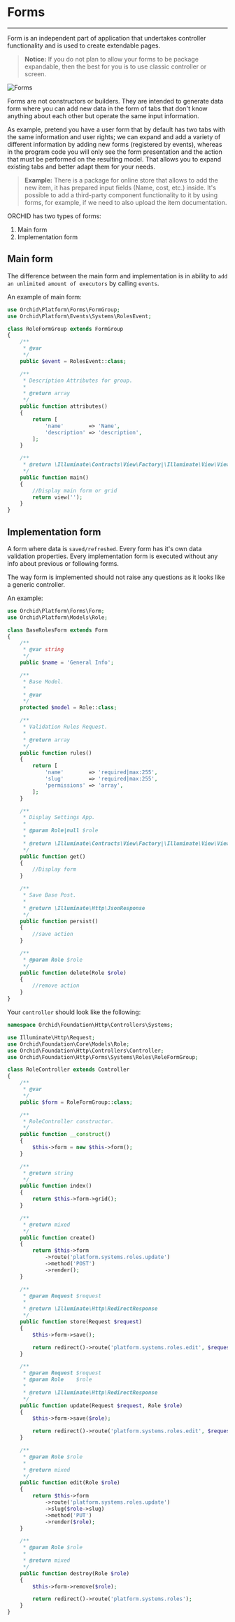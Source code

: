 # Forms
----------

Form is an independent part of application that undertakes controller functionality and is used to create extendable pages.



> **Notice:** If you do not plan to allow your forms to be package expandable, then the best for you is to use classic controller or screen.


![Forms](https://orchid.software/img/scheme/forms.jpg)

Forms are not constructors or builders.
They are intended to generate data form where you can add new data in the form of tabs that don't know anything about each other but operate the same input information. 

As example, pretend you have a user form that by default has two tabs
with the same information and user rights; we can expand and add 
a variety of different information by adding new forms (registered by events), 
whereas in the program code you will only see the form presentation and the action that must be performed on the resulting model.
That allows you to expand existing tabs and better adapt them for your needs.

> **Example:** There is a package for online store that allows to add the new item,
it has prepared input fields (Name, cost, etc.) inside. 
It's possible to add a third-party component functionality to it by using forms, for example, if we need to also upload the item documentation.  

ORCHID has two types of forms:

1. Main form
1. Implementation form


## Main form

The difference between the main form and implementation is in ability to `add an unlimited amount of executors` by calling `events`.

An example of main form:
```php
use Orchid\Platform\Forms\FormGroup;
use Orchid\Platform\Events\Systems\RolesEvent;

class RoleFormGroup extends FormGroup
{
    /**
     * @var
     */
    public $event = RolesEvent::class;

    /**
     * Description Attributes for group.
     *
     * @return array
     */
    public function attributes()
    {
        return [
            'name'        => 'Name',
            'description' => 'description',
        ];
    }

    /**
     * @return \Illuminate\Contracts\View\Factory|\Illuminate\View\View
     */
    public function main()
    {
        //Display main form or grid
        return view('');
    }
}

```

## Implementation form

A form where data is `saved/refreshed`. Every form has it's own data validation properties.
Every implementation form is executed without any info about previous or following forms.

The way form is implemented should not raise any questions as it looks like a generic controller.

An example:
```php
use Orchid\Platform\Forms\Form;
use Orchid\Platform\Models\Role;

class BaseRolesForm extends Form
{
    /**
     * @var string
     */
    public $name = 'General Info';

    /**
     * Base Model.
     *
     * @var
     */
    protected $model = Role::class;

    /**
     * Validation Rules Request.
     *
     * @return array
     */
    public function rules()
    {
        return [
            'name'        => 'required|max:255',
            'slug'        => 'required|max:255',
            'permissions' => 'array',
        ];
    }

    /**
     * Display Settings App.
     *
     * @param Role|null $role
     *
     * @return \Illuminate\Contracts\View\Factory|\Illuminate\View\View
     */
    public function get()
    {
        //Display form
    }

    /**
     * Save Base Post.
     *
     * @return \Illuminate\Http\JsonResponse
     */
    public function persist()
    {
        //save action
    }

    /**
     * @param Role $role
     */
    public function delete(Role $role)
    {
        //remove action
    }
}

```

Your `controller` should look like the following:

```php
namespace Orchid\Foundation\Http\Controllers\Systems;

use Illuminate\Http\Request;
use Orchid\Foundation\Core\Models\Role;
use Orchid\Foundation\Http\Controllers\Controller;
use Orchid\Foundation\Http\Forms\Systems\Roles\RoleFormGroup;

class RoleController extends Controller
{
    /**
     * @var
     */
    public $form = RoleFormGroup::class;

    /**
     * RoleController constructor.
     */
    public function __construct()
    {
        $this->form = new $this->form();
    }

    /**
     * @return string
     */
    public function index()
    {
        return $this->form->grid();
    }

    /**
     * @return mixed
     */
    public function create()
    {
        return $this->form
            ->route('platform.systems.roles.update')
            ->method('POST')
            ->render();
    }

    /**
     * @param Request $request
     *
     * @return \Illuminate\Http\RedirectResponse
     */
    public function store(Request $request)
    {
        $this->form->save();

        return redirect()->route('platform.systems.roles.edit', $request->get('slug'));
    }

    /**
     * @param Request $request
     * @param Role    $role
     *
     * @return \Illuminate\Http\RedirectResponse
     */
    public function update(Request $request, Role $role)
    {
        $this->form->save($role);

        return redirect()->route('platform.systems.roles.edit', $request->get('slug'));
    }

    /**
     * @param Role $role
     *
     * @return mixed
     */
    public function edit(Role $role)
    {
        return $this->form
            ->route('platform.systems.roles.update')
            ->slug($role->slug)
            ->method('PUT')
            ->render($role);
    }

    /**
     * @param Role $role
     *
     * @return mixed
     */
    public function destroy(Role $role)
    {
        $this->form->remove($role);

        return redirect()->route('platform.systems.roles');
    }
}

```
